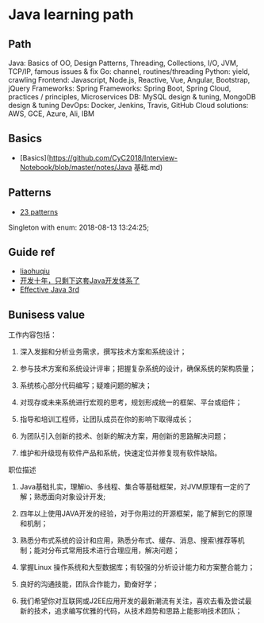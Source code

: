 # Java learning path

## Path

Java: Basics of OO, Design Patterns, Threading, Collections, I/O, JVM, TCP/IP, famous issues & fix
Go: channel, routines/threading
Python: yield, crawling
Frontend: Javascript, Node.js, Reactive, Vue, Angular, Bootstrap, jQuery
Frameworks: Spring Frameworks: Spring Boot, Spring Cloud, practices / principles, Microservices
DB: MySQL design & tuning, MongoDB design & tuning
DevOps: Docker, Jenkins, Travis, GitHub
Cloud solutions: AWS, GCE, Azure, Ali, IBM

## Basics

* [Basics](https://github.com/CyC2018/Interview-Notebook/blob/master/notes/Java 基础.md)

## Patterns

* [23 patterns](https://github.com/CyC2018/Interview-Notebook/blob/master/notes/%E8%AE%BE%E8%AE%A1%E6%A8%A1%E5%BC%8F.md)

Singleton with enum: 2018-08-13 13:24:25; 



## Guide ref

* [liaohuqiu](https://www.liaohuqiu.net)
* [开发十年，只剩下这套Java开发体系了](https://my.oschina.net/u/3779583/blog/1862418)
* [Effective Java 3rd](https://github.com/Hearen/Java-Books/blob/master/Effective%20Java%20(3rd%20Edition).pdf)

## Bunisess value

工作内容包括：

1. 深入发掘和分析业务需求，撰写技术方案和系统设计；

2. 参与技术方案和系统设计评审；把握复杂系统的设计，确保系统的架构质量；

3. 系统核心部分代码编写；疑难问题的解决；

4. 对现存或未来系统进行宏观的思考，规划形成统一的框架、平台或组件；

5. 指导和培训工程师，让团队成员在你的影响下取得成长；

6. 为团队引入创新的技术、创新的解决方案，用创新的思路解决问题；

7. 维护和升级现有软件产品和系统，快速定位并修复现有软件缺陷。

职位描述

1. Java基础扎实，理解io、多线程、集合等基础框架，对JVM原理有一定的了解；熟悉面向对象设计开发;

2. 四年以上使用JAVA开发的经验，对于你用过的开源框架，能了解到它的原理和机制；

3. 熟悉分布式系统的设计和应用，熟悉分布式、缓存、消息、搜索\推荐等机制；能对分布式常用技术进行合理应用，解决问题；

4. 掌握Linux 操作系统和大型数据库；有较强的分析设计能力和方案整合能力；

5. 良好的沟通技能，团队合作能力，勤奋好学；

6. 我们希望你对互联网或J2EE应用开发的最新潮流有关注，喜欢去看及尝试最新的技术，追求编写优雅的代码，从技术趋势和思路上能影响技术团队；
